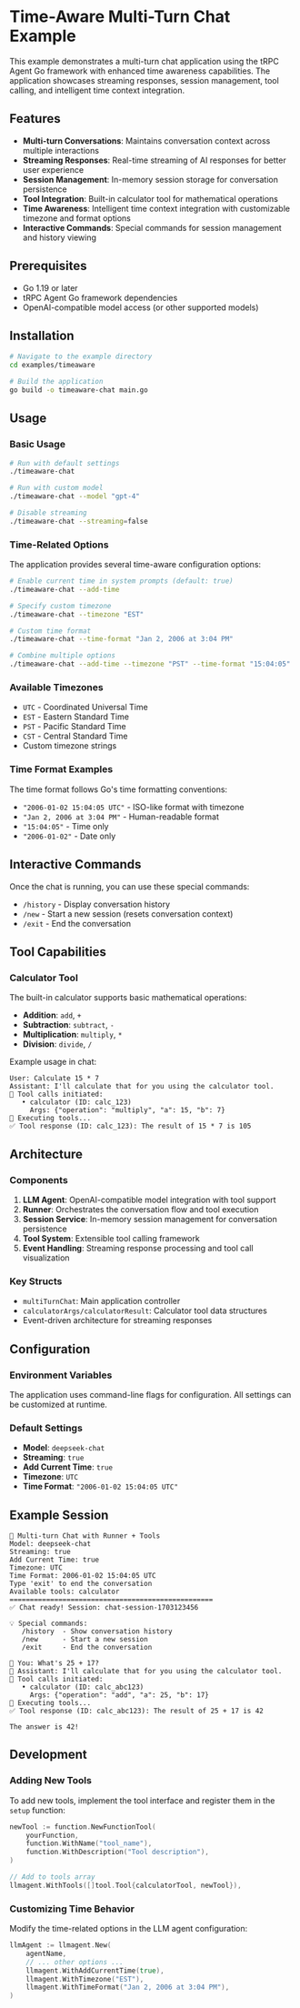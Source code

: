# Time-Aware Multi-Turn Chat Example

This example demonstrates a multi-turn chat application using the tRPC Agent Go framework with enhanced time awareness capabilities. The application showcases streaming responses, session management, tool calling, and intelligent time context integration.

## Features

- **Multi-turn Conversations**: Maintains conversation context across multiple interactions
- **Streaming Responses**: Real-time streaming of AI responses for better user experience
- **Session Management**: In-memory session storage for conversation persistence
- **Tool Integration**: Built-in calculator tool for mathematical operations
- **Time Awareness**: Intelligent time context integration with customizable timezone and format options
- **Interactive Commands**: Special commands for session management and history viewing

## Prerequisites

- Go 1.19 or later
- tRPC Agent Go framework dependencies
- OpenAI-compatible model access (or other supported models)

## Installation

```bash
# Navigate to the example directory
cd examples/timeaware

# Build the application
go build -o timeaware-chat main.go
```

## Usage

### Basic Usage

```bash
# Run with default settings
./timeaware-chat

# Run with custom model
./timeaware-chat --model "gpt-4"

# Disable streaming
./timeaware-chat --streaming=false
```

### Time-Related Options

The application provides several time-aware configuration options:

```bash
# Enable current time in system prompts (default: true)
./timeaware-chat --add-time

# Specify custom timezone
./timeaware-chat --timezone "EST"

# Custom time format
./timeaware-chat --time-format "Jan 2, 2006 at 3:04 PM"

# Combine multiple options
./timeaware-chat --add-time --timezone "PST" --time-format "15:04:05"
```

### Available Timezones

- `UTC` - Coordinated Universal Time
- `EST` - Eastern Standard Time
- `PST` - Pacific Standard Time
- `CST` - Central Standard Time
- Custom timezone strings

### Time Format Examples

The time format follows Go's time formatting conventions:

- `"2006-01-02 15:04:05 UTC"` - ISO-like format with timezone
- `"Jan 2, 2006 at 3:04 PM"` - Human-readable format
- `"15:04:05"` - Time only
- `"2006-01-02"` - Date only

## Interactive Commands

Once the chat is running, you can use these special commands:

- `/history` - Display conversation history
- `/new` - Start a new session (resets conversation context)
- `/exit` - End the conversation

## Tool Capabilities

### Calculator Tool

The built-in calculator supports basic mathematical operations:

- **Addition**: `add`, `+`
- **Subtraction**: `subtract`, `-`
- **Multiplication**: `multiply`, `*`
- **Division**: `divide`, `/`

Example usage in chat:
```
User: Calculate 15 * 7
Assistant: I'll calculate that for you using the calculator tool.
🔧 Tool calls initiated:
   • calculator (ID: calc_123)
     Args: {"operation": "multiply", "a": 15, "b": 7}
🔄 Executing tools...
✅ Tool response (ID: calc_123): The result of 15 * 7 is 105
```

## Architecture

### Components

1. **LLM Agent**: OpenAI-compatible model integration with tool support
2. **Runner**: Orchestrates the conversation flow and tool execution
3. **Session Service**: In-memory session management for conversation persistence
4. **Tool System**: Extensible tool calling framework
5. **Event Handling**: Streaming response processing and tool call visualization

### Key Structs

- `multiTurnChat`: Main application controller
- `calculatorArgs/calculatorResult`: Calculator tool data structures
- Event-driven architecture for streaming responses

## Configuration

### Environment Variables

The application uses command-line flags for configuration. All settings can be customized at runtime.

### Default Settings

- **Model**: `deepseek-chat`
- **Streaming**: `true`
- **Add Current Time**: `true`
- **Timezone**: `UTC`
- **Time Format**: `"2006-01-02 15:04:05 UTC"`

## Example Session

```
🚀 Multi-turn Chat with Runner + Tools
Model: deepseek-chat
Streaming: true
Add Current Time: true
Timezone: UTC
Time Format: 2006-01-02 15:04:05 UTC
Type 'exit' to end the conversation
Available tools: calculator
==================================================
✅ Chat ready! Session: chat-session-1703123456

💡 Special commands:
   /history  - Show conversation history
   /new      - Start a new session
   /exit     - End the conversation

👤 You: What's 25 + 17?
🤖 Assistant: I'll calculate that for you using the calculator tool.
🔧 Tool calls initiated:
   • calculator (ID: calc_abc123)
     Args: {"operation": "add", "a": 25, "b": 17}
🔄 Executing tools...
✅ Tool response (ID: calc_abc123): The result of 25 + 17 is 42

The answer is 42!
```

## Development

### Adding New Tools

To add new tools, implement the tool interface and register them in the `setup` function:

```go
newTool := function.NewFunctionTool(
    yourFunction,
    function.WithName("tool_name"),
    function.WithDescription("Tool description"),
)

// Add to tools array
llmagent.WithTools([]tool.Tool{calculatorTool, newTool}),
```

### Customizing Time Behavior

Modify the time-related options in the LLM agent configuration:

```go
llmAgent := llmagent.New(
    agentName,
    // ... other options ...
    llmagent.WithAddCurrentTime(true),
    llmagent.WithTimezone("EST"),
    llmagent.WithTimeFormat("Jan 2, 2006 at 3:04 PM"),
)
```
